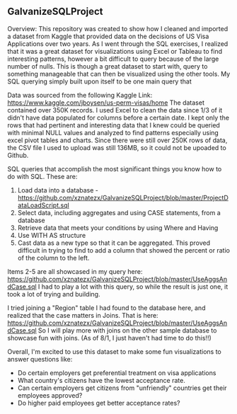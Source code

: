 ## GalvanizeSQLProject

Overview:
This repository was created to show how I cleaned and imported a dataset from Kaggle that provided data on the decisions of US Visa Applications over two years.  As I went through the SQL exercises, I realized that it was a great dataset for visualizations using Excel or Tableau to find interesting patterns, however a bit difficult to query because of the large number of nulls.  This is though a great dataset to start with, query to something manageable that can then be visualized using the other tools.  My SQL querying simply built upon itself to be one main query that 

Data was sourced from the following Kaggle Link:
https://www.kaggle.com/jboysen/us-perm-visas/home
The dataset contained over 350K records.  I used Excel to clean the data since 1/3 of it didn't have data populated for columns before a certain date.  I kept only the rows that had pertinent and interesting data that I knew could be queried with minimal NULL values and analyzed to find patterns especially using excel pivot tables and charts.  Since there were still over 250K rows of data, the CSV file I used to upload was still 136MB, so it could not be upoaded to Github.

SQL queries that accomplish the most significant things you know how to do with SQL. These are:
1. Load data into a database - https://github.com/xznatezx/GalvanizeSQLProject/blob/master/ProjectDataLoadScript.sql
2. Select data, including aggregates and using CASE statements, from a database  
3. Retrieve data that meets your conditions by using Where and Having
4. Use WITH AS structure
5. Cast data as a new type so that it can be aggregated.  This proved difficult in trying to find to add a column that showed the percent or ratio of the column to the left.  

Items 2-5 are all showcased in my query here:  https://github.com/xznatezx/GalvanizeSQLProject/blob/master/UseAggsAndCase.sql  I had to play a lot with this query, so while the result is just one, it took a lot of trying and building.


I tried joining a "Region" table I had found to the database here, and realized that the case matters in Joins.  That is here: https://github.com/xznatezx/GalvanizeSQLProject/blob/master/UseAggsAndCase.sql
So I will play more with joins on the other sample database to showcase fun with joins. (As of 8/1, I just haven't had time to do this!!)


Overall, I'm excited to use this dataset to make some fun visualizations to answer questions like:
- Do certain employers get preferential treatment on visa applications
- What country's citizens have the lowest acceptance rate.
- Can certain employers get citizens from "unfriendly" countries get their employees approved?
- Do higher paid employees get better acceptance rates?
